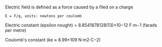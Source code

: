 Electric field is defined as a force caused by a filed on a charge
```
E = F/q, units: newtons per coulomb
```

Electric constant (epsilon nought) = 8.8541878128(13)×10−12 F⋅m−1 (farads per metre)

Coulomb's constant (ke ≈ 8.99×109 N⋅m2⋅C−2)
